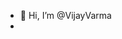 - 👋 Hi, I’m @VijayVarma
- 

<!---
Vijayamrav/Vijayamrav is a ✨ special ✨ repository because its `README.md` (this file) appears on your GitHub profile.
You can click the Preview link to take a look at your changes.
--->
